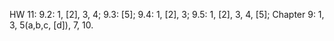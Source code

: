 HW 11:   9.2: 1, [2], 3, 4; 9.3: [5]; 9.4: 1, [2], 3; 9.5: 1, [2], 3, 4, [5];  Chapter 9: 1, 3, 5(a,b,c, [d]), 7, 10.
